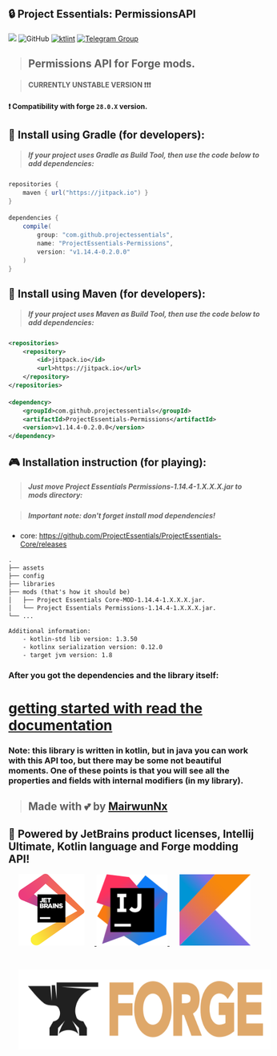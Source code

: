 ## 🔒 Project Essentials: PermissionsAPI

[![](https://jitpack.io/v/projectessentials/ProjectEssentials-Permissions.svg)](https://jitpack.io/#projectessentials/ProjectEssentials-Permissions)
![GitHub](https://img.shields.io/github/license/ProjectEssentials/ProjectEssentials-Permissions)
[![ktlint](https://img.shields.io/badge/code%20style-%E2%9D%A4-FF4081.svg)](https://ktlint.github.io/)
[![Telegram Group](https://img.shields.io/badge/Telegram-Group-blue.svg)](https://t.me/minecraftforge)

> ## Permissions API for Forge mods.

> #### CURRENTLY UNSTABLE VERSION ❗❗❗

#### ❗ Compatibility with forge `28.0.X` version.

## 🧐 Install using Gradle (for developers):
> ##### If your project uses Gradle as Build Tool, then use the code below to add dependencies:

```groovy
repositories {
    maven { url("https://jitpack.io") }
}

dependencies {
    compile(
        group: "com.github.projectessentials",
        name: "ProjectEssentials-Permissions",
        version: "v1.14.4-0.2.0.0"
    )
}
```

## 🤔 Install using Maven (for developers):
> ##### If your project uses Maven as Build Tool, then use the code below to add dependencies:

```xml
<repositories>
    <repository>
        <id>jitpack.io</id>
        <url>https://jitpack.io</url>
    </repository>
</repositories>

<dependency>
	<groupId>com.github.projectessentials</groupId>
	<artifactId>ProjectEssentials-Permissions</artifactId>
	<version>v1.14.4-0.2.0.0</version>
</dependency>
```

## 🎮 Installation instruction (for playing):
> ##### Just move Project Essentials Permissions-1.14.4-1.X.X.X.jar to mods directory:

> ##### Important note: don't forget install mod dependencies!
  - core: https://github.com/ProjectEssentials/ProjectEssentials-Core/releases

```
.
├── assets
├── config
├── libraries
├── mods (that's how it should be)
│   ├── Project Essentials Core-MOD-1.14.4-1.X.X.X.jar.
│   └── Project Essentials Permissions-1.14.4-1.X.X.X.jar.
└── ...
```

```
Additional information:
    - kotlin-std lib version: 1.3.50
    - kotlinx serialization version: 0.12.0
    - target jvm version: 1.8
```

### After you got the dependencies and the library itself:

# [getting started with read the documentation](./documentation/in-using.md)

### **Note:** this library is written in kotlin, but in java you can work with this API too, but there may be some not beautiful moments. One of these points is that you will see all the properties and fields with internal modifiers (in my library).

> ## Made with 💕 by [MairwunNx](https://mairwunnx.github.io/)

## 🥰 Powered by JetBrains product licenses, Intellij Ultimate, Kotlin language and Forge modding API!

<p align="center">
    <a href="https://www.jetbrains.com">
        <img style="padding-right: 20px" src="logos/jetbrains.svg" width="132">
    </a>
    <a href="https://www.jetbrains.com/idea/">
        <img src="logos/intellijidea.svg" width="142">
    </a>
    <a href="https://kotlinlang.org/">
        <img style="padding-left: 20px" src="logos/kotlin.svg" width="142">
    </a>
</p>

<p align="center">
    <a href="https://www.minecraftforge.net/forum/">
        <img style="padding-left: 20px; padding-top: 30px" src="logos/forge.svg" height="160">
    </a>
</p>

